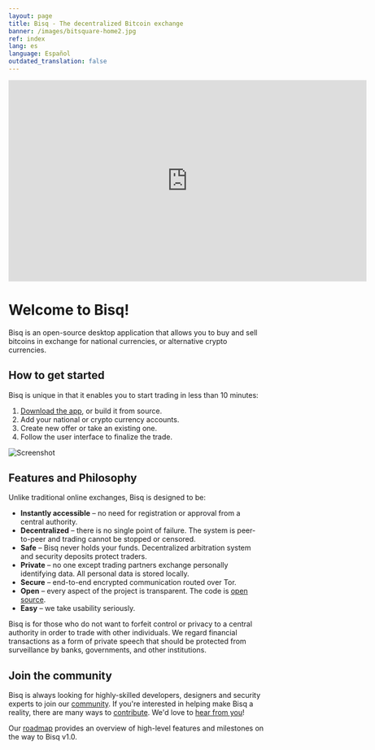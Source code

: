 ```yaml
---
layout: page
title: Bisq - The decentralized Bitcoin exchange
banner: /images/bitsquare-home2.jpg
ref: index
lang: es
language: Español
outdated_translation: false
---
```


<iframe src="https://www.youtube-nocookie.com/embed/jj4x4x1OlAY?rel=0&amp;showinfo=0" width="704" height="396" frameborder="0"  allowfullscreen="allowfullscreen" allow="autoplay; encrypted-media"></iframe>

# Welcome to Bisq!
Bisq is an open-source desktop application that allows you to buy and sell bitcoins in exchange for national currencies, or alternative crypto currencies.

## How to get started

Bisq is unique in that it enables you to start trading in less than 10 minutes:

 1. [Download the app](/downloads/), or build it from source.
 2. Add your national or crypto currency accounts.
 3. Create new offer or take an existing one.
 4. Follow the user interface to finalize the trade.

![Screenshot](/images/app-layers1.png)

## Features and Philosophy

Unlike traditional online exchanges, Bisq is designed to be:

 - **Instantly accessible** – no need for registration or approval from a central authority.
 - **Decentralized** – there is no single point of failure. The system is peer-to-peer and trading cannot be stopped or censored.
 - **Safe** – Bisq never holds your funds. Decentralized arbitration system and security deposits protect traders.
 - **Private** – no one except trading partners exchange personally identifying data. All personal data is stored locally.
 - **Secure** – end-to-end encrypted communication routed over Tor.
 - **Open** – every aspect of the project is transparent. The code is [open source](https://github.com/bisq-network/exchange).
 - **Easy** – we take usability seriously.

Bisq is for those who do not want to forfeit control or privacy to a central authority in order to trade with other individuals. We regard financial transactions as a form of private speech that should be protected from surveillance by banks, governments, and other institutions.

## Join the community

Bisq is always looking for highly-skilled developers, designers and security experts to join our [community](/community/). If you're interested in helping make Bisq a reality, there are many ways to [contribute](https://docs.bisq.network/contributor-checklist.html). We'd love to [hear from you](https://bisq.network/community/)!

Our [roadmap](/roadmap/) provides an overview of high-level features and milestones on the way to Bisq v1.0.
